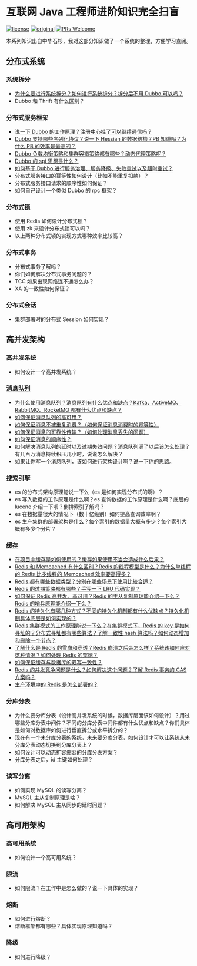 # 互联网 Java 工程师进阶知识完全扫盲

[![license](https://img.shields.io/badge/license-Attribution--NonCommercial%204.0%20-brightgreen.svg)](https://github.com/doocs/advanced-java/blob/master/LICENSE)
[![original](https://img.shields.io/badge/original-%E4%B8%AD%E5%8D%8E%E7%9F%B3%E6%9D%89-blue.svg)](https://github.com/doocs/advanced-java)
[![PRs Welcome](https://img.shields.io/badge/PRs-Welcome-brightgreen.svg)](http://makeapullrequest.com)

本系列知识出自中华石杉，我对这部分知识做了一个系统的整理，方便学习查阅。

## [分布式系统](/docs/distributed-system/distributed-system-interview.md)

### 系统拆分
- [为什么要进行系统拆分？如何进行系统拆分？拆分后不用 Dubbo 可以吗？](/docs/distributed-system/why-dubbo.md)
- Dubbo 和 Thrift 有什么区别？

### 分布式服务框架
- [说一下 Dubbo 的工作原理？注册中心挂了可以继续通信吗？](/docs/distributed-system/dubbo-operating-principle.md)
- [Dubbo 支持哪些序列化协议？说一下 Hessian 的数据结构？PB 知道吗？为什么 PB 的效率是最高的？](/docs/distributed-system/dubbo-serialization-protocol.md)
- [Dubbo 负载均衡策略和集群容错策略都有哪些？动态代理策略呢？](/docs/distributed-system/dubbo-load-balancing.md)
- [Dubbo 的 spi 思想是什么？](/docs/distributed-system/dubbo-spi.md)
- [如何基于 Dubbo 进行服务治理、服务降级、失败重试以及超时重试？](/docs/distributed-system/dubbo-service-management.md)
- 分布式服务接口的幂等性如何设计（比如不能重复扣款）？
- 分布式服务接口请求的顺序性如何保证？
- 如何自己设计一个类似 Dubbo 的 rpc 框架？

### 分布式锁
- 使用 Redis 如何设计分布式锁？
- 使用 zk 来设计分布式锁可以吗？
- 以上两种分布式锁的实现方式哪种效率比较高？

### 分布式事务
- 分布式事务了解吗？
- 你们如何解决分布式事务问题的？
- TCC 如果出现网络连不通怎么办？
- XA 的一致性如何保证？

### 分布式会话
- 集群部署时的分布式 Session 如何实现？


## 高并发架构

### 高并发系统
- 如何设计一个高并发系统？

### [消息队列](/docs/high-concurrency/mq-interview.md)
- [为什么使用消息队列？消息队列有什么优点和缺点？Kafka、ActiveMQ、RabbitMQ、RocketMQ 都有什么优点和缺点？](/docs/high-concurrency/why-mq.md)
- [如何保证消息队列的高可用？](/docs/high-concurrency/how-to-ensure-high-availability-of-message-queues.md)
- [如何保证消息不被重复消费？（如何保证消息消费时的幂等性）](/docs/high-concurrency/how-to-ensure-that-messages-are-not-repeatedly-consumed.md)
- [如何保证消息的可靠性传输？（如何处理消息丢失的问题）](/docs/high-concurrency/how-to-ensure-the-reliable-transmission-of-messages.md)
- [如何保证消息的顺序性？](/docs/high-concurrency/how-to-ensure-the-order-of-messages.md)
- 如何解决消息队列的延时以及过期失效问题？消息队列满了以后该怎么处理？有几百万消息持续积压几小时，说说怎么解决？
- 如果让你写一个消息队列，该如何进行架构设计啊？说一下你的思路。

### 搜索引擎
- es 的分布式架构原理能说一下么（es 是如何实现分布式的啊）？
- es 写入数据的工作原理是什么啊？es 查询数据的工作原理是什么啊？底层的 lucene 介绍一下呗？倒排索引了解吗？
- es 在数据量很大的情况下（数十亿级别）如何提高查询效率啊？
- es 生产集群的部署架构是什么？每个索引的数据量大概有多少？每个索引大概有多少个分片？

### [缓存](/docs/high-concurrency/why-cache.md)
- [在项目中缓存是如何使用的？缓存如果使用不当会造成什么后果？](/docs/high-concurrency/why-cache.md)
- [Redis 和 Memcached 有什么区别？Redis 的线程模型是什么？为什么单线程的 Redis 比多线程的 Memcached 效率要高得多？](/docs/high-concurrency/redis-single-thread-model.md)
- [Redis 都有哪些数据类型？分别在哪些场景下使用比较合适？](/docs/high-concurrency/redis-data-types.md)
- [Redis 的过期策略都有哪些？手写一下 LRU 代码实现？](/docs/high-concurrency/redis-expiration-policies-and-lru.md)
- [如何保证 Redis 高并发、高可用？Redis 的主从复制原理能介绍一下么？Redis 的哨兵原理能介绍一下么？](/docs/high-concurrency/how-to-ensure-high-concurrency-and-high-availability-of-redis.md)
- [Redis 的持久化有哪几种方式？不同的持久化机制都有什么优缺点？持久化机制具体底层是如何实现的？](/docs/high-concurrency/redis-persistence.md)
- [Redis 集群模式的工作原理能说一下么？在集群模式下，Redis 的 key 是如何寻址的？分布式寻址都有哪些算法？了解一致性 hash 算法吗？如何动态增加和删除一个节点？](/docs/high-concurrency/redis-cluster.md)
- [了解什么是 Redis 的雪崩和穿透？Redis 崩溃之后会怎么样？系统该如何应对这种情况？如何处理 Redis 的穿透？](/docs/high-concurrency/redis-caching-avalanche-and-caching-penetration.md)
- [如何保证缓存与数据库的双写一致性？](/docs/high-concurrency/redis-consistence.md)
- [Redis 的并发竞争问题是什么？如何解决这个问题？了解 Redis 事务的 CAS 方案吗？](/docs/high-concurrency/redis-cas.md)
- [生产环境中的 Redis 是怎么部署的？](/docs/high-concurrency/redis-production-environment.md)

### 分库分表
- 为什么要分库分表（设计高并发系统的时候，数据库层面该如何设计）？用过哪些分库分表中间件？不同的分库分表中间件都有什么优点和缺点？你们具体是如何对数据库如何进行垂直拆分或水平拆分的？
- 现在有一个未分库分表的系统，未来要分库分表，如何设计才可以让系统从未分库分表动态切换到分库分表上？
- 如何设计可以动态扩容缩容的分库分表方案？
- 分库分表之后，id 主键如何处理？

### 读写分离
- 如何实现 MySQL 的读写分离？
- MySQL 主从复制原理是啥？
- 如何解决 MySQL 主从同步的延时问题？


## 高可用架构

### 高可用系统
- 如何设计一个高可用系统？

### 限流
- 如何限流？在工作中是怎么做的？说一下具体的实现？

### 熔断
- 如何进行熔断？
- 熔断框架都有哪些？具体实现原理知道吗？

### 降级
- 如何进行降级？